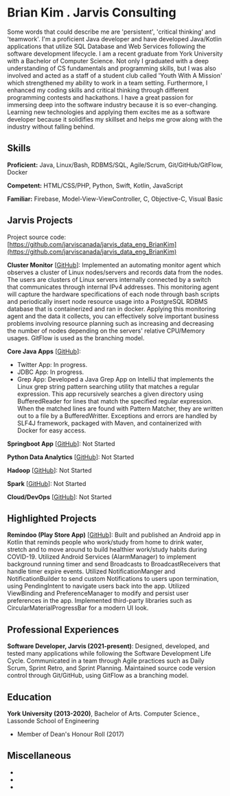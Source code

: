 # Brian Kim . Jarvis Consulting

Some words that could describe me are 'persistent', 'critical thinking' and 'teamwork'. I'm a proficient Java developer and have developed Java/Kotlin applications that utilize SQL Database and Web Services following the software development lifecycle. I am a recent graduate from York University with a Bachelor of Computer Science. Not only I graduated with a deep understanding of CS fundamentals and programming skills, but I was also involved and acted as a staff of a student club called 'Youth With A Mission' which strengthened my ability to work in a team setting. Furthermore, I enhanced my coding skills and critical thinking through different programming contests and hackathons. I have a  great passion for immersing deep into the software industry because it is so ever-changing. Learning new technologies and applying them excites me as a software developer because it solidifies my skillset and helps me grow along with the industry without falling behind.

## Skills

**Proficient:** Java, Linux/Bash, RDBMS/SQL, Agile/Scrum, Git/GitHub/GitFlow, Docker

**Competent:** HTML/CSS/PHP, Python, Swift, Kotlin, JavaScript

**Familiar:** Firebase, Model-View-ViewController, C, Objective-C, Visual Basic

## Jarvis Projects

Project source code: [https://github.com/jarviscanada/jarvis_data_eng_BrianKim](https://github.com/jarviscanada/jarvis_data_eng_BrianKim)


**Cluster Monitor** [[GitHub](https://github.com/jarviscanada/jarvis_data_eng_BrianKim/tree/master/linux_sql)]: Implemented an automating monitor agent which observes a cluster of Linux nodes/servers and records data from the nodes. The users are clusters of Linux servers internally connected by a switch that communicates through internal IPv4 addresses. This monitoring agent will capture the hardware specifications of each node through bash scripts and periodically insert node resource usage into a PostgreSQL RDBMS database that is containerized and ran in docker. Applying this monitoring agent and the data it collects, you can effectively solve important business problems involving resource planning such as increasing and decreasing the number of nodes depending on the servers' relative CPU/Memory usages. GitFlow is used as the branching model.

**Core Java Apps** [[GitHub](https://github.com/jarviscanada/jarvis_data_eng_BrianKim/tree/master/core_java)]:
      
  - Twitter App: In progress.
  - JDBC App: In progress.
  - Grep App: Developed a Java Grep App on IntelliJ that implements the Linux grep string pattern searching utility that matches a regular expression. This app recursively searches a given directory using BufferedReader for lines that match the specified regular expression. When the matched lines are found with Pattern Matcher, they are written out to a file by a BufferedWritter. Exceptions and errors are handled by SLF4J framework, packaged with Maven, and containerized with Docker for easy access.

**Springboot App** [[GitHub](https://github.com/jarviscanada/jarvis_data_eng_BrianKim/tree/master/springboot)]: Not Started

**Python Data Analytics** [[GitHub](https://github.com/jarviscanada/jarvis_data_eng_BrianKim/tree/master/python_data_anlytics)]: Not Started

**Hadoop** [[GitHub](https://github.com/jarviscanada/jarvis_data_eng_BrianKim/tree/master/hadoop)]: Not Started

**Spark** [[GitHub](https://github.com/jarviscanada/jarvis_data_eng_BrianKim/tree/master/spark)]: Not Started

**Cloud/DevOps** [[GitHub](https://github.com/jarviscanada/jarvis_data_eng_BrianKim/tree/master/cloud_devops)]: Not Started


## Highlighted Projects
**Remindoo (Play Store App)** [[GitHub](https://github.com/kimbrian94/Remindoo)]: Built and published an Android app in Kotlin that reminds people who work/study from home to drink water, stretch and to move around to build healthier work/study habits during COVID-19. Utilized Android Services (AlarmManager) to implement background running timer and send Broadcasts to BroadcastReceivers that handle timer expire events. Utilized NotificationManger and NotificationBuilder to send custom Notifications to users upon termination, using PendingIntent to navigate users back into the app. Utilized ViewBinding and PreferenceManager to modify and persist user preferences in the app. Implemented third-party libraries such as CircularMaterialProgressBar for a modern UI look.


## Professional Experiences

**Software Developer, Jarvis (2021-present)**: Designed, developed, and tested many applications while following the Software Development Life Cycle. Communicated in a team through Agile practices such as Daily Scrum, Sprint Retro, and Sprint Planning. Maintained source code version control through Git/GitHub, using GitFlow as a branching model. 


## Education
**York University (2013-2020)**, Bachelor of Arts. Computer Science., Lassonde School of Engineering
- Member of Dean's Honour Roll (2017)


## Miscellaneous
-  
-  
-  